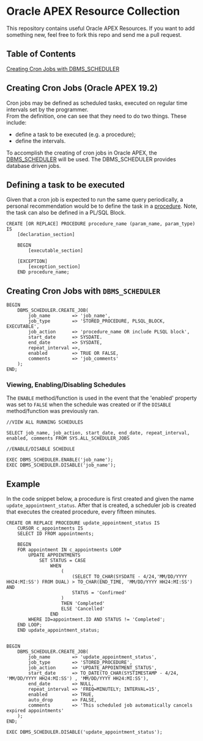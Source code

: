 # Oracle APEX Resource Collection

This repository contains useful Oracle APEX Resources. If you want to add something new, feel free to fork this repo and send me a pull request.

## Table of Contents

[Creating Cron Jobs with DBMS_SCHEDULER](#cron-jobs)

## Creating Cron Jobs (Oracle APEX 19.2)

Cron jobs may be defined as scheduled tasks, executed on regular time intervals set by the programmer. <br/> From the definition, one can see that they need to do two things. These include:

- define a task to be executed (e.g. a procedure);
- define the intervals. <br/>

To accomplish the creating of cron jobs in Oracle APEX, the [DBMS_SCHEDULER](https://docs.oracle.com/database/121/ARPLS/d_sched.htm) will be used. The DBMS_SCHEDULER provides database driven jobs. <br/>

## Defining a task to be executed

Given that a cron job is expected to run the same query periodically, a personal recommendation would be to define the task in a [procedure](https://docs.oracle.com/database/apex-18.1/AEUTL/managing-procedures.htm#AEUTL149). Note, the task can also be defined in a PL/SQL Block.

```
CREATE [OR REPLACE] PROCEDURE procedure_name (param_name, param_type)
IS
    [declaration_section]

    BEGIN
        [executable_section]

    [EXCEPTION]
        [exception_section]
    END procedure_name;
```

## <a id="cron-jobs">Creating Cron Jobs with `DBMS_SCHEDULER`</a>

```
BEGIN
    DBMS_SCHEDULER.CREATE_JOB(
        job_name        => 'job_name',
        job_type        => 'STORED_PROCEDURE, PLSQL_BLOCK, EXECUTABLE',
        job_action      => 'procedure_name OR include PLSQL block',
        start_date      => SYSDATE.
        end_date        => SYSDATE,
        repeat_interval =>,
        enabled         => TRUE OR FALSE,
        comments        => 'job_comments'
    );
END;

```

### Viewing, Enabling/Disabling Schedules

The `ENABLE` method/function is used in the event that the 'enabled' property was set to `FALSE` when the schedule was created or if the `DISABLE` method/function was previously ran.

```
//VIEW ALL RUNNING SCHEDULES

SELECT job_name, job_action, start_date, end_date, repeat_interval, enabled, comments FROM SYS.ALL_SCHEDULER_JOBS

//ENABLE/DISABLE SCHEDULE

EXEC DBMS_SCHEDULER.ENABLE('job_name');
EXEC DBMS_SCHEDULER.DISABLE('job_name');
```

## Example

In the code snippet below, a procedure is first created and given the name `update_appointment_status`. After that is created, a scheduler job is created that executes the created procedure, every fifteen minutes.

```
CREATE OR REPLACE PROCEDURE update_appointment_status IS
    CURSOR c_appointments IS
    SELECT ID FROM appointments;

    BEGIN
    FOR appointment IN c_appointments LOOP
        UPDATE APPOINTMENTS
            SET STATUS = CASE
                WHEN
                    (
                        (SELECT TO_CHAR(SYSDATE - 4/24,'MM/DD/YYYY HH24:MI:SS') FROM DUAL) > TO_CHAR(END_TIME, 'MM/DD/YYYY HH24:MI:SS') AND
                        STATUS = 'Confirmed'
                    )
                    THEN 'Completed'
                    ELSE 'Cancelled'
                END
        WHERE ID=appointment.ID AND STATUS != 'Completed';
    END LOOP;
    END update_appointment_status;


BEGIN
    DBMS_SCHEDULER.CREATE_JOB(
        job_name        => 'update_appointment_status',
        job_type        => 'STORED_PROCEDURE',
        job_action      => 'UPDATE_APPOINTMENT_STATUS',
        start_date      => TO_DATE(TO_CHAR(SYSTIMESTAMP - 4/24, 'MM/DD/YYYY HH24:MI:SS') , 'MM/DD/YYYY HH24:MI:SS'),
        end_date        => NULL,
        repeat_interval => 'FREQ=MINUTELY; INTERVAL=15',
        enabled         => TRUE,
        auto_drop       => FALSE,
        comments        => 'This scheduled job automatically cancels expired appointments'
    );
END;

EXEC DBMS_SCHEDULER.DISABLE('update_appointment_status');

```
